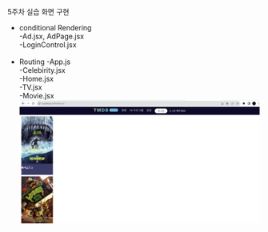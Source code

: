 5주차 실습 화면 구현

- conditional Rendering </br>
  -Ad.jsx, AdPage.jsx </br>
  -LoginControl.jsx </br></br>
- Routing
  -App.js </br>
  -Celebirity.jsx</br>
  -Home.jsx</br>
  -TV.jsx</br>
  -Movie.jsx</br>
  ![구현 화면 이미지](./5week.png)
